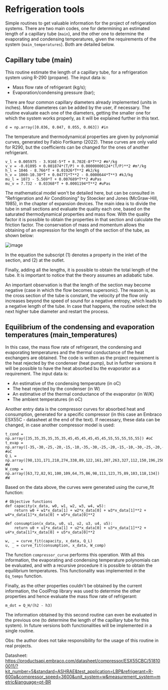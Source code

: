 # Refrigeration tools
Simple routines to get valuable information for the project of refrigeration systems. There are two main codes, one for determining an estimated length of a capillary tube (```main```), and the other one to determine the evaporating and condensing temperatures, given the requirements of the system (```main_temperatures```). Both are detailed below.

## Capillary tube (main)
This routine estimate the length of a capillary tube, for a refrigeration system using R-290 (propane). The input data is:
- Mass flow rate of refrigerant (kg/s);
- Evaporation/condensing pressure (bar);

There are four common capillary diameters already implemented (units in inches). More diameteres can be added by the user, if necessary. The routine evaluate each one of the diameters, getting the smaller one for which the system works properly, as it will be explained further in this text.
``` 
d = np.array([0.036, 0.047, 0.055, 0.063]) #in
``` 
The temperature and thermodynamical properties are given by polynomial curves, generated by Fabio Fortkamp (2022). These curves are only valid for R290, but the coefficients can be changed for the ones of another refrigerant.
```
v_l = 0.005975 - 3.916E-5*T + 8.702E-8*T**2 #m³/kg
v_v = -0.01095 + 0.001874*(T/P) + 0.00000000124*(T/P)**2 #m³/kg
h_l = 1046 - 8.766*T + 0.01926*T**2 #kJ/kg
h_v = 1060-10.38*T + 0.04771*T**2 - 0.0000644*T**3 #kJ/kg
mu_l = 1073 - 5.569*T + 0.007689*T**2 #uPas
mu_v = 7.732 - 0.03368*T + 0.0001194*T**2 #uPas
```
The mathematical model won't be detailed here, but can be consulted in "Refrigeration and Air Conditioning" by Stoecker and Jones (McGraw-Hill, 1985), in the chapter of expansion devices. The main idea is to divide the tube in small sections and evaluate the quality each one, based on the saturated thermodynamical properties and mass flow. With the quality factor it is possible to obtain the properties in that section and calculate the friction factor. The conservation of mass and momentum allows the obtaining of an expression for the length of the section of the tube, as shown below:

![image](https://user-images.githubusercontent.com/108631583/205524173-75661154-12d2-413a-9bc5-48740e9aa6f2.png)

In the equation the subscript (1) denotes a property in the inlet of the section, and (2) at the outlet. 

Finally, adding all the lengths, it is possible to obtain the total length of the tube. It is important to notice that the theory assumes an adiabatic tube.

An important observation is that the length of the section may become negative (case in which the flow becomes supersonic). The reason is, as the cross section of the tube is constant, the velocity pf the flow only increases beyond the speed of sound for a negative entropy, which leads to a negative length of the tube. In case that happens, the routine select the next higher tube diameter and restart the process.

## Equilibrium of the condensing and evaporation temperatures (main_temperatures)
In this case, the mass flow rate of refrigerant, the condensing and evaporating temperatures and the thermal conductance of the heat exchangers are obtained. The code is written as the project requirement is the heat rejected by the condenser (heat pump), but in further versions it will be possible to have the heat absorbed bu the evaporator as a requirement. The input data is:
- An estimative of the condensing temperature (in oC)
- The heat rejected by the condenser (in W)
- An estimative of the thermal conductance of the evaporator (in W/K)
- The ambient temperatures (in oC)

Another entry data is the compressor curves for absorbed heat and consumption, generated for a specific compressor (in this case an Embraco ESX55C - datasheet at the end of the text). If necessary, these data can be changed, in case another compressor model is used:
```
t_cond = np.array([35,35,35,35,35,35,45,45,45,45,45,45,55,55,55,55,55]) #oC
t_evap = np.array([-35,-30,-25,-20,-15,-10,-35,-30,-25,-20,-15,-10,-30,-25,-20,-15,-10]) #oC
Q_L = np.array([98,131,171,218,274,338,89,122,161,207,263,327,112,150,196,250,314]) #W
W_comp = np.array([63,72,82,91,100,109,64,75,86,98,111,123,75,89,103,118,134]) #W
```
Based on the data above, the curves were generated using the curve_fit function:
```
# Objective functions
def capacity(x_data, w0, w1, w2, w3, w4, w5):
    return w0 + w1*x_data[1] + w2*x_data[0] + w3*x_data[1]**2 + w4*x_data[1]*x_data[0] + w5*x_data[0]**2

def consumption(x_data, u0, u1, u2, u3, u4, u5):
    return u0 + u1*x_data[1] + u2*x_data[0] + u3*x_data[1]**2 + u4*x_data[1]*x_data[0] + u5*x_data[0]**2

w, _ = curve_fit(capacity, x_data, Q_L)
u, _ = curve_fit(consumption, x_data, W_comp)
```
The function ```compressor_curve``` performs this operation. With all this information, the evaporating and condensing temperature polynomials can be evaluated, and with a recursive procedure it is possible to obtain the equilibrium temperatures. This functionality was implemented in the ```Eq_temps``` function.

Finally, as the other properties couldn't be obtained by the current information, the CoolProp library was used to determine the other properties and hence evaluate the mass flow rate of refrigerant:
```
m_dot = Q_H/(h2 - h3)
```
The information obtained by this second routine can even be evaluated in the previous one (to determine the length of the capillary tube for this system). In future versions both functionalities will be implemented in a single routine.

Obs: the author does not take responsibility for the usage of this routine in real projects.

Datasheet: 
https://productsapi.embraco.com/datasheet/compressor/ESX55CBC/518100011/?kit_number=5&standard=ASHRAE&test_application=LBP&refrigerant=R-600a&compressor_speed=3600&unit_system=w&measurement_system=metric&language=pt-BR
